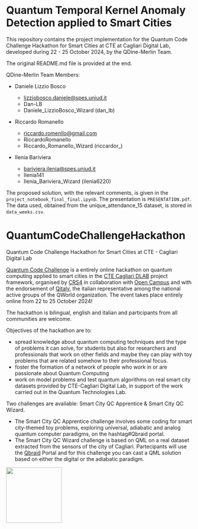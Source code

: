 # Quantum Temporal Kernel Anomaly Detection applied to Smart Cities 
This repository contains the project implementation for the Quantum Code Challenge Hackathon for Smart Cities at CTE at Cagliari Digital Lab,  developed during 22 - 25 October 2024, by the QDine-Merlin Team.

The original README.md file is provided at the end.

QDine-Merlin Team Members:
* Daniele Lizzio Bosco
    * lizziobosco.daniele@spes.uniud.it
    * Dan-LB
    * Daniele_LizzioBosco_Wizard (dan_lb)

* Riccardo Romanello
    * riccardo.romenllo@gmail.com
    * RiccardoRomanello
    * Riccardo_Romanello_Wizard (riccardor_)

* Ilenia Bariviera
    * bariviera.ilenia@spes.uniud.it
    * Ilenia141
    * Ilenia_Bariviera_Wizard (ilenia6220)


The proposed solution, with the relevant comments, is given in the `project_notebook_final_final.ipynb`. The presentation is `PRESENTATION.pdf`. The data used, obtained from the unique_attendance_15 dataset, is stored in  `data_weeks.csv`.



# QuantumCodeChallengeHackathon
Quantum Code Challenge Hackathon for Smart Cities at CTE - Cagliari Digital Lab

[Quantum Code Challenge](https://www.cagliaridlab.it/en/event.page?contentId=EVT881) is a entirely online hackathon on quantum computing applied to smart cities in the [CTE Cagliari DLAB](https://www.cagliaridlab.it/) project framework, organised by [CRS4](https://www.crs4.it/) in collaboration with [Open Campus](https://www.opencampus.it/) and with the endorsement of [Qitaly](https://qworld.net/qitaly/), the italian representative among the national active groups of the QWorld organization.
The event takes place entirely online from 22 to 25 October 2024! 

The hackathon is bilingual, english and italian and participants from all communities are welcome. 

 Objectives of the hackathon are to:
 - spread knowledge about quantum computing techniques and the type of problems it can solve, for students but also for researchers and professionals that work on other fields and maybe they can play with toy problems that are related somehow to their professional focus.
- foster the formation of a network of people who work in or are  passionate about Quantum Computing
- work on model problems and test quantum algorithms on real smart  city datasets provided by CTE-Cagliari Digital Lab, in support of the work carried out in the Quantum Technologies Lab.

Two challenges are available: Smart City QC Apprentice & Smart City QC Wizard.
- The Smart City QC Apprentice challenge involves some coding for smart city-themed toy problems, exploring universal, adiabatic and analog quantum computer paradigms, on the hashtag#Qbraid portal.
- The Smart City QC Wizard challenge is based on QML on a real dataset extracted from the sensors of the city of Cagliari. Partecipants will use the [Qbraid](https:\\www.qbraid.com) Portal and for this challenge you can cast a QML solution based on either the digital or the adiabatic paradigm.

[<img src="https://qbraid-static.s3.amazonaws.com/logos/Launch_on_qBraid_white.png" width="150">](https://account.qbraid.com?gitHubUrl=https://github.com/crs4/QuantumCodeChallengeHackathon.git)
